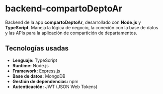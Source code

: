 # backend-compartoDeptoAr

Backend de la app **compartoDeptoAr**, desarrollado con **Node.js** y **TypeScript**. Maneja la lógica de negocio, la conexión con la base de datos y las APIs para la aplicación de compartición de departamentos.


## Tecnologías usadas

- **Lenguaje:** TypeScript
- **Runtime:** Node.js
- **Framework:** Express.js
- **Base de datos:** MongoDB
- **Gestión de dependencias:** npm
- **Autenticación:** JWT (JSON Web Tokens)
